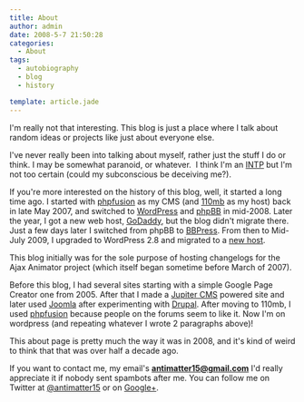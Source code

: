 ```yaml
---
title: About
author: admin
date: 2008-5-7 21:50:28
categories:
  - About
tags:
  - autobiography
  - blog
  - history

template: article.jade
---
```



I'm really not that interesting. This blog is just a place where I talk about random ideas or projects like just about everyone else.

<!--more-->

I've never really been into talking about myself, rather just the stuff I do or think. I may be somewhat paranoid, or whatever.  I think I'm an <a href="http://en.wikipedia.org/wiki/INTP">INTP</a> but I'm not too certain (could my subconscious be deceiving me?).

If you're more interested on the history of this blog, well, it started a long time ago. I started with <a href="http://php-fusion.co.uk/news.php">phpfusion</a> as my CMS (and <a href="http://110mb.com">110mb</a> as my host) back in late May 2007, and switched to <a href="http://wordpress.org">WordPress</a> and <a href="http://phpbb.org/">phpBB</a> in mid-2008. Later the year, I got a new web host, <a title="THIS HOST SUCKS!" href="http://godaddy.com">GoDaddy</a>, but the blog didn't migrate there. Just a few days later I switched from phpBB to <a href="http://bbpress.org">BBPress</a>. From then to Mid-July 2009, I upgraded to WordPress 2.8 and migrated to a <a href="http://dreamhost.com">new host</a>.

This blog initially was for the sole purpose of hosting changelogs for the Ajax Animator project (which itself began sometime before March of 2007).

Before this blog, I had several sites starting with a simple Google Page Creator one from 2005. After that I made a <a href="http://www.jupiterportal.org/">Jupiter CMS</a> powered site and later used <a href="http://joomla.org">Joomla</a> after experimenting with <a href="http://drupal.org">Drupal</a>. After moving to 110mb, I used <a href="http://php-fusion.co.uk/news.php">phpfusion</a> because people on the forums seem to like it. Now I'm on wordpress (and repeating whatever I wrote 2 paragraphs above)!

This about page is pretty much the way it was in 2008, and it's kind of weird to think that that was over half a decade ago.

If you want to contact me, my email's <strong>antimatter15@gmail.com</strong> I'd really appreciate it if nobody sent spambots after me. You can follow me on Twitter at <a href="http://twitter.com/antimatter15">@antimatter15</a> or on <a href="https://plus.google.com/116347431032639424492/about">Google+</a>.